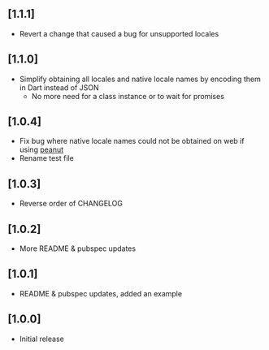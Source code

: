 ## [1.1.1]
* Revert a change that caused a bug for unsupported locales

## [1.1.0]

* Simplify obtaining all locales and native locale names by encoding them in Dart instead of JSON
  * No more need for a class instance or to wait for promises

## [1.0.4]

* Fix bug where native locale names could not be obtained on web if using [peanut](https://pub.dev/packages/peanut)
* Rename test file

## [1.0.3]

* Reverse order of CHANGELOG

## [1.0.2]

* More README & pubspec updates

## [1.0.1]

* README & pubspec updates, added an example

## [1.0.0]

* Initial release




